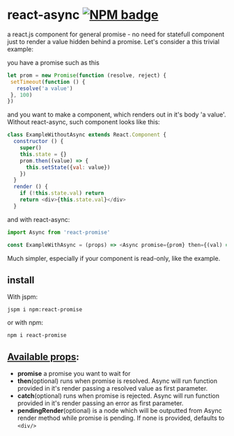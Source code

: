 # react-async [![NPM badge](https://nodei.co/npm/react-promise.png?downloads=true&downloadRank=true&stars=true)](https://nodei.co/npm/react-promise/)
a react.js component for general promise - no need for statefull component just to render a value hidden behind a promise.
Let's consider a this trivial example:

you have a promise such as this
```javascript
let prom = new Promise(function (resolve, reject) {
 setTimeout(function () {
   resolve('a value')
 }, 100)
})
```

and you want to make a component, which renders out in it's body 'a value'. Without react-async, such component looks like this:
```javascript
class ExampleWithoutAsync extends React.Component {
  constructor () {
    super()
    this.state = {}
    prom.then((value) => {
      this.setState({val: value})
    })
  }
  render () {
    if (!this.state.val) return
    return <div>{this.state.val}</div>
  }
```

and with react-async:
```javascript
import Async from 'react-promise'

const ExampleWithAsync = (props) => <Async promise={prom} then={(val) => <div>{val}</div>/>
```

Much simpler, especially if your component is read-only, like the example.

## install

With jspm:
```
jspm i npm:react-promise
```
or with npm:
```
npm i react-promise
```

## [Available props](https://github.com/capaj/react-async/blob/master/async.js#L48):

- **promise** a promise you want to wait for
- **then**(optional) runs when promise is resolved. Async will run function provided in it's render passing a resolved value as first parameter.
- **catch**(optional) runs when promise is rejected. Async will run function provided in it's render passing an error as first parameter.
- **pendingRender**(optional) is a node which will be outputted from Async render method while promise is pending. If none is provided, defaults to `<div/>`
